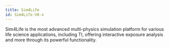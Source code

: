 ```yaml
---
title: Sim4Life
id: Sim4Life-V8-x
---
```


Sim4Life is the most advanced multi-physics simulation platform for various life science applications, including TI, offering interactive exposure analysis and more through its powerful functionality.
